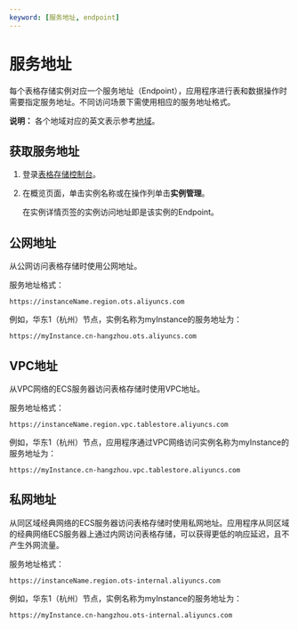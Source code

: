 ```yaml
---
keyword: [服务地址, endpoint]
---
```


# 服务地址

每个表格存储实例对应一个服务地址（Endpoint），应用程序进行表和数据操作时需要指定服务地址。不同访问场景下需使用相应的服务地址格式。

**说明：** 各个地域对应的英文表示参考[地域](/cn.zh-CN/功能介绍/基础概念/地域.md)。

## 获取服务地址

1.  登录[表格存储控制台](https://otsnext.console.aliyun.com/)。
2.  在概览页面，单击实例名称或在操作列单击**实例管理**。

    在实例详情页签的实例访问地址即是该实例的Endpoint。


## 公网地址

从公网访问表格存储时使用公网地址。

服务地址格式：

`https://instanceName.region.ots.aliyuncs.com`

例如，华东1（杭州）节点，实例名称为myInstance的服务地址为：

`https://myInstance.cn-hangzhou.ots.aliyuncs.com`

## VPC地址

从VPC网络的ECS服务器访问表格存储时使用VPC地址。

服务地址格式：

`https://instanceName.region.vpc.tablestore.aliyuncs.com`

例如，华东1（杭州）节点，应用程序通过VPC网络访问实例名称为myInstance的服务地址为：

`https://myInstance.cn-hangzhou.vpc.tablestore.aliyuncs.com`

## 私网地址

从同区域经典网络的ECS服务器访问表格存储时使用私网地址。应用程序从同区域的经典网络ECS服务器上通过内网访问表格存储，可以获得更低的响应延迟，且不产生外网流量。

服务地址格式：

`https://instanceName.region.ots-internal.aliyuncs.com`

例如，华东1（杭州）节点，实例名称为myInstance的服务地址为：

`https://myInstance.cn-hangzhou.ots-internal.aliyuncs.com`

